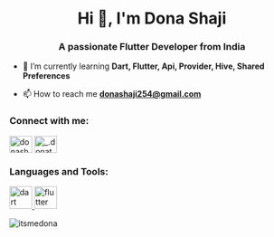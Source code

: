 <h1 align="center">Hi 👋, I'm Dona Shaji</h1>
<h3 align="center">A passionate Flutter Developer from India</h3>

- 🌱 I’m currently learning **Dart, Flutter, Api, Provider, Hive, Shared Preferences**

- 📫 How to reach me **donashaji254@gmail.com**

<h3 align="left">Connect with me:</h3>
<p align="left">
<a href="https://linkedin.com/in/donashaji" target="blank"><img align="center" src="https://raw.githubusercontent.com/rahuldkjain/github-profile-readme-generator/master/src/images/icons/Social/linked-in-alt.svg" alt="donashaji" height="30" width="40" /></a>
<a href="https://instagram.com/_.donatella_._" target="blank"><img align="center" src="https://raw.githubusercontent.com/rahuldkjain/github-profile-readme-generator/master/src/images/icons/Social/instagram.svg" alt="_.donatella_._" height="30" width="40" /></a>
</p>

<h3 align="left">Languages and Tools:</h3>
<p align="left"> <a href="https://dart.dev" target="_blank" rel="noreferrer"> <img src="https://www.vectorlogo.zone/logos/dartlang/dartlang-icon.svg" alt="dart" width="40" height="40"/> </a> <a href="https://flutter.dev" target="_blank" rel="noreferrer"> <img src="https://www.vectorlogo.zone/logos/flutterio/flutterio-icon.svg" alt="flutter" width="40" height="40"/> </a> </p>

<p><img align="center" src="https://github-readme-streak-stats.herokuapp.com/?user=itsmedona&" alt="itsmedona" /></p>


<!---
itsmedona/itsmedona is a ✨ special ✨ repository because its `README.md` (this file) appears on your GitHub profile.
You can click the Preview link to take a look at your changes.
--->

